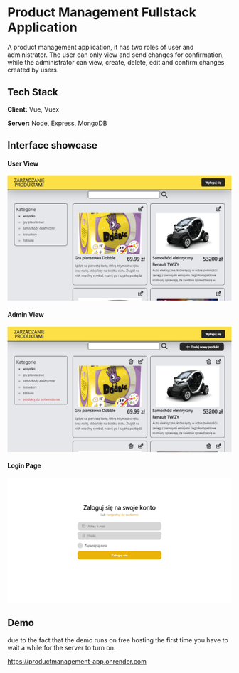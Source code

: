 # Product Management Fullstack Application

A product management application, it has two roles of user and administrator. The user can only view and send changes for confirmation, while the administrator can view, create, delete, edit and confirm changes created by users.


## Tech Stack

**Client:** Vue, Vuex

**Server:** Node, Express, MongoDB


## Interface showcase
#### User View
![User View](https://raw.githubusercontent.com/DevMateusz/ProductManagement-App/readme-file/user.png)

#### Admin View
![Admin View](https://raw.githubusercontent.com/DevMateusz/ProductManagement-App/readme-file/admin.png)

#### Login Page
![Login Page](https://raw.githubusercontent.com/DevMateusz/ProductManagement-App/readme-file/login.png)


## Demo
due to the fact that the demo runs on free hosting the first time you have to wait a while for the server to turn on.

https://productmanagement-app.onrender.com
